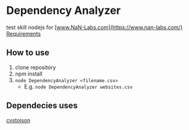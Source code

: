 Dependency Analyzer
===================
test skill nodejs for [www.NaN-Labs.com](https://www.nan-labs.com/)
[Requirements](./DependencyAnalizer.pdf)

How to use
-----------
1. clone repository
2. npm install
3. `node DependencyAnalyzer <filename.csv>`
    * E.g. `node DependencyAnalyzer websites.csv`

Dependecies uses
----------------
[cvstojson](https://www.npmjs.com/package/csvtojson)

